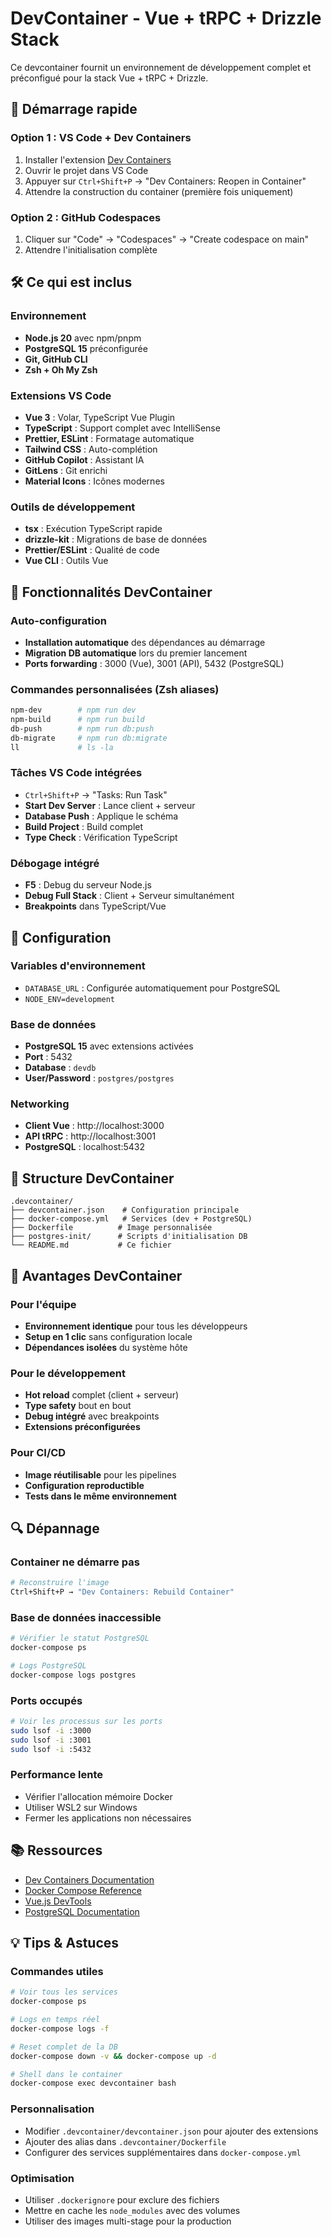 # DevContainer - Vue + tRPC + Drizzle Stack

Ce devcontainer fournit un environnement de développement complet et préconfigué pour la stack Vue + tRPC + Drizzle.

## 🚀 Démarrage rapide

### Option 1 : VS Code + Dev Containers
1. Installer l'extension [Dev Containers](https://marketplace.visualstudio.com/items?itemName=ms-vscode-remote.remote-containers)
2. Ouvrir le projet dans VS Code
3. Appuyer sur `Ctrl+Shift+P` → "Dev Containers: Reopen in Container"
4. Attendre la construction du container (première fois uniquement)

### Option 2 : GitHub Codespaces
1. Cliquer sur "Code" → "Codespaces" → "Create codespace on main"
2. Attendre l'initialisation complète

## 🛠️ Ce qui est inclus

### Environnement
- **Node.js 20** avec npm/pnpm
- **PostgreSQL 15** préconfigurée
- **Git, GitHub CLI**
- **Zsh + Oh My Zsh**

### Extensions VS Code
- **Vue 3** : Volar, TypeScript Vue Plugin
- **TypeScript** : Support complet avec IntelliSense
- **Prettier, ESLint** : Formatage automatique
- **Tailwind CSS** : Auto-complétion
- **GitHub Copilot** : Assistant IA
- **GitLens** : Git enrichi
- **Material Icons** : Icônes modernes

### Outils de développement
- **tsx** : Exécution TypeScript rapide
- **drizzle-kit** : Migrations de base de données
- **Prettier/ESLint** : Qualité de code
- **Vue CLI** : Outils Vue

## 🎯 Fonctionnalités DevContainer

### Auto-configuration
- **Installation automatique** des dépendances au démarrage
- **Migration DB automatique** lors du premier lancement
- **Ports forwarding** : 3000 (Vue), 3001 (API), 5432 (PostgreSQL)

### Commandes personnalisées (Zsh aliases)
```bash
npm-dev        # npm run dev
npm-build      # npm run build
db-push        # npm run db:push
db-migrate     # npm run db:migrate
ll             # ls -la
```

### Tâches VS Code intégrées
- `Ctrl+Shift+P` → "Tasks: Run Task"
- **Start Dev Server** : Lance client + serveur
- **Database Push** : Applique le schéma
- **Build Project** : Build complet
- **Type Check** : Vérification TypeScript

### Débogage intégré
- **F5** : Debug du serveur Node.js
- **Debug Full Stack** : Client + Serveur simultanément
- **Breakpoints** dans TypeScript/Vue

## 🔧 Configuration

### Variables d'environnement
- `DATABASE_URL` : Configurée automatiquement pour PostgreSQL
- `NODE_ENV=development`

### Base de données
- **PostgreSQL 15** avec extensions activées
- **Port** : 5432
- **Database** : `devdb`
- **User/Password** : `postgres/postgres`

### Networking
- **Client Vue** : http://localhost:3000
- **API tRPC** : http://localhost:3001
- **PostgreSQL** : localhost:5432

## 📁 Structure DevContainer

```
.devcontainer/
├── devcontainer.json    # Configuration principale
├── docker-compose.yml   # Services (dev + PostgreSQL)
├── Dockerfile          # Image personnalisée
├── postgres-init/      # Scripts d'initialisation DB
└── README.md           # Ce fichier
```

## 🚀 Avantages DevContainer

### Pour l'équipe
- **Environnement identique** pour tous les développeurs
- **Setup en 1 clic** sans configuration locale
- **Dépendances isolées** du système hôte

### Pour le développement
- **Hot reload** complet (client + serveur)
- **Type safety** bout en bout
- **Debug intégré** avec breakpoints
- **Extensions préconfigurées**

### Pour CI/CD
- **Image réutilisable** pour les pipelines
- **Configuration reproductible**
- **Tests dans le même environnement**

## 🔍 Dépannage

### Container ne démarre pas
```bash
# Reconstruire l'image
Ctrl+Shift+P → "Dev Containers: Rebuild Container"
```

### Base de données inaccessible
```bash
# Vérifier le statut PostgreSQL
docker-compose ps

# Logs PostgreSQL
docker-compose logs postgres
```

### Ports occupés
```bash
# Voir les processus sur les ports
sudo lsof -i :3000
sudo lsof -i :3001
sudo lsof -i :5432
```

### Performance lente
- Vérifier l'allocation mémoire Docker
- Utiliser WSL2 sur Windows
- Fermer les applications non nécessaires

## 📚 Ressources

- [Dev Containers Documentation](https://code.visualstudio.com/docs/devcontainers/containers)
- [Docker Compose Reference](https://docs.docker.com/compose/)
- [Vue.js DevTools](https://devtools.vuejs.org/)
- [PostgreSQL Documentation](https://www.postgresql.org/docs/)

## 💡 Tips & Astuces

### Commandes utiles
```bash
# Voir tous les services
docker-compose ps

# Logs en temps réel
docker-compose logs -f

# Reset complet de la DB
docker-compose down -v && docker-compose up -d

# Shell dans le container
docker-compose exec devcontainer bash
```

### Personnalisation
- Modifier `.devcontainer/devcontainer.json` pour ajouter des extensions
- Ajouter des alias dans `.devcontainer/Dockerfile`
- Configurer des services supplémentaires dans `docker-compose.yml`

### Optimisation
- Utiliser `.dockerignore` pour exclure des fichiers
- Mettre en cache les `node_modules` avec des volumes
- Utiliser des images multi-stage pour la production
